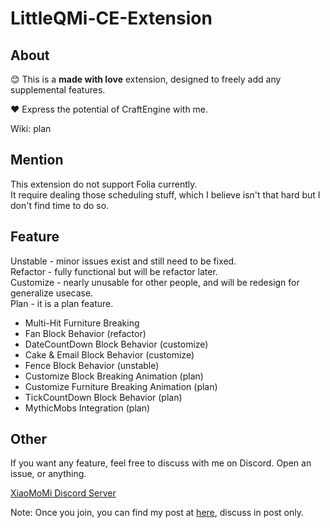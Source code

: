 # LittleQMi-CE-Extension
## About
😊 This is a **made with love** extension, designed to freely add any supplemental features.

❤️ Express the potential of CraftEngine with me.

Wiki: plan
## Mention

This extension do not support Folia currently. \
It require dealing those scheduling stuff, which I believe isn't that hard but I don't find time to do so.

## Feature
Unstable - minor issues exist and still need to be fixed. \
Refactor - fully functional but will be refactor later. \
Customize - nearly unusable for other people, and will be redesign for generalize usecase. \
Plan - it is a plan feature. 
- Multi-Hit Furniture Breaking
- Fan Block Behavior (refactor)
- DateCountDown Block Behavior (customize)
- Cake & Email Block Behavior (customize)
- Fence Block Behavior (unstable)
- Customize Block Breaking Animation (plan)
- Customize Furniture Breaking Animation (plan)
- TickCountDown Block Behavior (plan)
- MythicMobs Integration (plan)

## Other
If you want any feature, feel free to discuss with me on Discord.
Open an issue, or anything.

[XiaoMoMi Discord Server](https://discord.gg/xiaomomi)

Note: Once you join, you can find my post at [here](https://discord.com/channels/1184188446458257479/1404139458516746371), discuss in post only.
